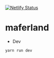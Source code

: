 [![Netlify Status](https://api.netlify.com/api/v1/badges/190b472b-09fb-4986-b04c-b309b494dc26/deploy-status)](https://app.netlify.com/sites/maferland/deploys)

# maferland

- Dev
```
yarn run dev
```